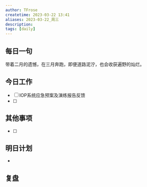 ```yaml
---
author: TFrose
createtime: 2023-03-22 13:41
aliases: 2023-03-22_周三
description:
tags: [daily]
---
```


## 每日一句
带着二月的遗憾，在三月奔跑，即便道路泥泞，也会收获遍野的灿烂。

## 今日工作
- [ ] IOP系统应急预案及演练报告反馈
- [ ] 

## 其他事项
- [ ] 

## 明日计划
- 

## 复盘

